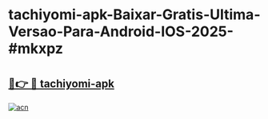 # tachiyomi-apk-Baixar-Gratis-Ultima-Versao-Para-Android-IOS-2025-#mkxpz

# <h2><a href="https://ainizakaria.my?title=tachiyomi-apk&ref=24M">🔗👉 🔴 tachiyomi-apk</a></h2>

[![acn](https://github.com/user-attachments/assets/0f9c940e-d8b0-45ae-aac7-cd30a18b3e1c)](https://ainizakaria.my?title=tachiyomi-apk&ref=24M)

